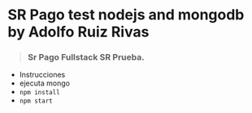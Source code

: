 # SR Pago test nodejs and mongodb by Adolfo Ruiz Rivas
> ### Sr Pago Fullstack SR Prueba.


- Instrucciones
- ejecuta mongo 
- `npm install` 
- `npm start`

